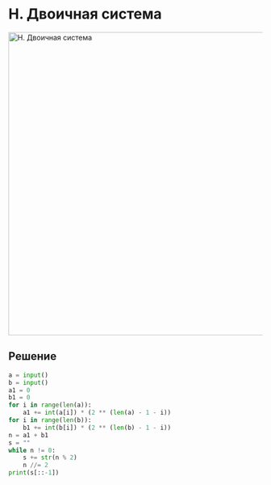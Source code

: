 # H. Двоичная система
<img src="https://github.com/PavelKirushev/yandex/assets/137924137/d92c6d4c-38e8-4cb5-aa5e-9b3f3dcb012a" alt="H. Двоичная система" width="600">

## Решение
```python
a = input()
b = input()
a1 = 0
b1 = 0
for i in range(len(a)):
    a1 += int(a[i]) * (2 ** (len(a) - 1 - i))
for i in range(len(b)):
    b1 += int(b[i]) * (2 ** (len(b) - 1 - i))
n = a1 + b1
s = ""
while n != 0:
    s += str(n % 2)
    n //= 2
print(s[::-1])

```
